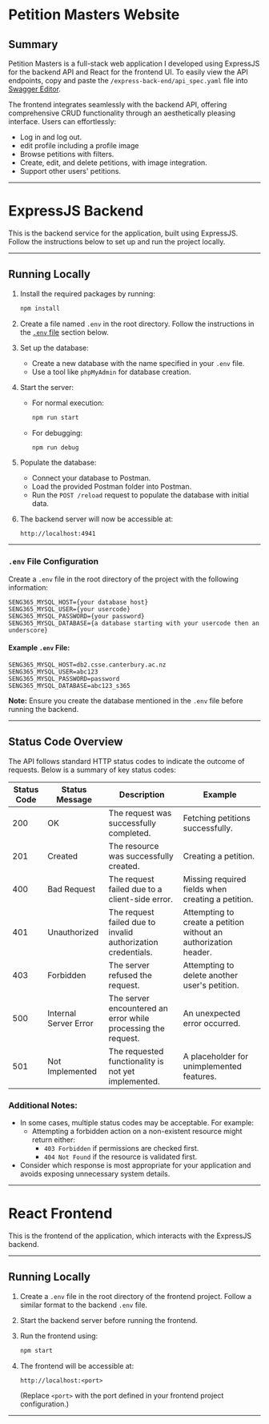 # Petition Masters Website

## Summary
Petition Masters is a full-stack web application I developed using ExpressJS for the backend API and React for the frontend UI. To easily view the API endpoints, copy and paste the `/express-back-end/api_spec.yaml` file into [Swagger Editor](https://editor.swagger.io/).

The frontend integrates seamlessly with the backend API, offering comprehensive CRUD functionality through an aesthetically pleasing interface. Users can effortlessly:
- Log in and log out.
- edit profile including a profile image
- Browse petitions with filters.
- Create, edit, and delete petitions, with image integration.
- Support other users' petitions.

---

# ExpressJS Backend

This is the backend service for the application, built using ExpressJS. Follow the instructions below to set up and run the project locally.

---

## Running Locally

1. Install the required packages by running:
   ```bash
   npm install
   ```

2. Create a file named `.env` in the root directory. Follow the instructions in the [`.env` file](#env-file) section below.

3. Set up the database:
   - Create a new database with the name specified in your `.env` file.
   - Use a tool like `phpMyAdmin` for database creation.

4. Start the server:
   - For normal execution:
     ```bash
     npm run start
     ```
   - For debugging:
     ```bash
     npm run debug
     ```

5. Populate the database:
   - Connect your database to Postman.
   - Load the provided Postman folder into Postman.
   - Run the `POST /reload` request to populate the database with initial data.

6. The backend server will now be accessible at:
   ```
   http://localhost:4941
   ```

---

### `.env` File Configuration

Create a `.env` file in the root directory of the project with the following information:

```plaintext
SENG365_MYSQL_HOST={your database host}
SENG365_MYSQL_USER={your usercode}
SENG365_MYSQL_PASSWORD={your password}
SENG365_MYSQL_DATABASE={a database starting with your usercode then an underscore}
```

#### Example `.env` File:
```plaintext
SENG365_MYSQL_HOST=db2.csse.canterbury.ac.nz
SENG365_MYSQL_USER=abc123
SENG365_MYSQL_PASSWORD=password
SENG365_MYSQL_DATABASE=abc123_s365
```

**Note:** Ensure you create the database mentioned in the `.env` file before running the backend.

---

## Status Code Overview

The API follows standard HTTP status codes to indicate the outcome of requests. Below is a summary of key status codes:

| Status Code | Status Message        | Description                                                                   | Example                                          |
|-------------|-----------------------|-------------------------------------------------------------------------------|-------------------------------------------------|
| 200         | OK                    | The request was successfully completed.                                       | Fetching petitions successfully.               |
| 201         | Created               | The resource was successfully created.                                        | Creating a petition.                            |
| 400         | Bad Request           | The request failed due to a client-side error.                                | Missing required fields when creating a petition. |
| 401         | Unauthorized          | The request failed due to invalid authorization credentials.                  | Attempting to create a petition without an authorization header. |
| 403         | Forbidden             | The server refused the request.                                               | Attempting to delete another user's petition.   |
| 500         | Internal Server Error | The server encountered an error while processing the request.                 | An unexpected error occurred.                   |
| 501         | Not Implemented       | The requested functionality is not yet implemented.                          | A placeholder for unimplemented features.       |

### Additional Notes:

- In some cases, multiple status codes may be acceptable. For example:
  - Attempting a forbidden action on a non-existent resource might return either:
    - `403 Forbidden` if permissions are checked first.
    - `404 Not Found` if the resource is validated first.
- Consider which response is most appropriate for your application and avoids exposing unnecessary system details.

---

# React Frontend

This is the frontend of the application, which interacts with the ExpressJS backend.

---

## Running Locally

1. Create a `.env` file in the root directory of the frontend project. Follow a similar format to the backend `.env` file.

2. Start the backend server before running the frontend.

3. Run the frontend using:
   ```bash
   npm start
   ```

4. The frontend will be accessible at:
   ```
   http://localhost:<port>
   ```
   (Replace `<port>` with the port defined in your frontend project configuration.)

---

